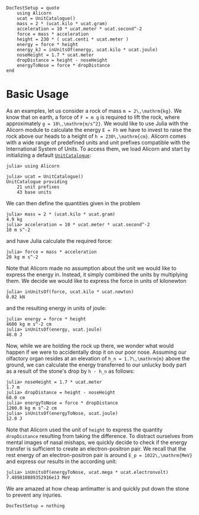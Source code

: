 ```@meta
DocTestSetup = quote
    using Alicorn
    ucat = UnitCatalogue()
    mass = 2 * (ucat.kilo * ucat.gram)
    acceleration = 10 * ucat.meter * ucat.second^-2
    force = mass * acceleration
    height = 230 * ( ucat.centi * ucat.meter )
    energy = force * height
    energy_kJ = inUnitsOf(energy, ucat.kilo * ucat.joule)
    noseHeight = 1.7 * ucat.meter
    dropDistance = height - noseHeight
    energyToNose = force * dropDistance
end
```

# Basic Usage

As an examples, let us consider a rock of mass ``m = 2\,\mathrm{kg}``. We know that on earth, a force of ``F = m g`` is required to lift the rock, where approximately ``g = 10\,\mathrm{m/s^2}``. We would like to use Julia with the Alicorn module to calculate the energy ``E = Fh`` we have to invest to raise the rock above our heads to a height of ``h = 230\,\mathrm{cm}``. Alicorn comes with a wide range of predefined units and unit prefixes compatible with the International System of Units. To access them, we load Alicorn and start by initializing a default [`UnitCatalogue`](@ref):
```@jldoctest
julia> using Alicorn

julia> ucat = UnitCatalogue()
UnitCatalogue providing
    21 unit prefixes
    43 base units
```
We can then define the quantities given in the problem
```@jldoctest
julia> mass = 2 * (ucat.kilo * ucat.gram)
4.9 kg
julia> acceleration = 10 * ucat.meter * ucat.second^-2
10 m s^-2
```
and have Julia calculate the required force:
```@jldoctest
julia> force = mass * acceleration
20 kg m s^-2
```
Note that Alicorn made no assumption about the unit we would like to express the energy in. Instead, it simply combined the units by multiplying them. We decide we would like to express the force in units of kilonewton
```@jldoctest
julia> inUnitsOf(force, ucat.kilo * ucat.newton)
0.02 kN
```
and the resulting energy in units of joule:
```@jldoctest
julia> energy = force * height
4600 kg m s^-2 cm
julia> inUnitsOf(energy, ucat.joule)
46.0 J
```
Now, while we are holding the rock up there, we wonder what would happen if we were to accidentally drop it on our poor nose. Assuming our olfactory organ resides at an elevation of ``h_n = 1.7\,\mathrm{m}`` above the ground, we can calculate the energy transferred to our unlucky body part as a result of the stone's drop by ``h - h_n`` as follows:
```@jldoctest
julia> noseHeight = 1.7 * ucat.meter
1.7 m
julia> dropDistance = height - noseHeight
60.0 cm
julia> energyToNose = force * dropDistance
1200.0 kg m s^-2 cm
julia> inUnitsOf(energyToNose, ucat.joule)
12.0 J
```
Note that Alicorn used the unit of `height` to express the quantity `dropDistance` resulting from taking the difference. To distract ourselves from mental images of nasal mishaps, we quickly decide to check if the energy transfer is sufficient to create an electron-positron pair. We recall that the rest energy of an electron-positron pair is around ``E_p = 1022\,\mathrm{MeV}`` and express our results in the according unit:
```@jldoctest
julia> inUnitsOf(energyToNose, ucat.mega * ucat.electronvolt)
7.489810889352916e13 MeV
```
We are amazed at how cheap antimatter is and quickly put down the stone to prevent any injuries.

```@meta
DocTestSetup = nothing
```
